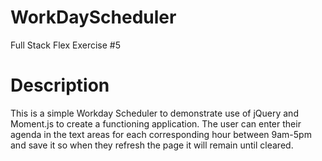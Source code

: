 # WorkDayScheduler
Full Stack Flex Exercise #5

# Description

This is a simple Workday Scheduler to demonstrate use of jQuery and Moment.js to create a functioning application. The user can enter their agenda in the text areas for each corresponding hour between 9am-5pm and save it so when they refresh the page it will remain until cleared.


